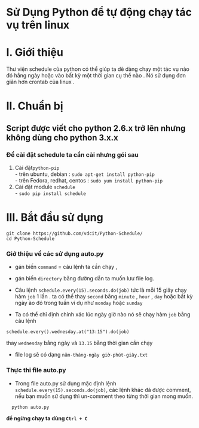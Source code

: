 Sử Dụng Python để tự động chạy tác vụ trên linux
================================================

# I. Giới thiệu 
  Thư viện schedule của python có thể giúp ta dẽ dàng chạy một tác vụ nào đó hằng ngày hoặc vào bất kỳ một thời gian cụ thể nào . Nó sử dụng đơn giản hơn crontab của linux .

# II. Chuẩn bị 
## Script được viết cho python 2.6.x trở lên nhưng không dùng cho python 3.x.x ##
### Để cài đặt schedule ta cần cài nhưng gói sau ###
  1. Cài đặt`python-pip` <br>
    - trên ubuntu, debian : `sudo apt-get install python-pip` <br>
    - trên Fedora, redhat, centos : `sudo yum install python-pip` <br>
  2. Cài đặt module `schedule` <br>
    - `sudo pip install schedule` <br>

# III. Bắt đầu sử dụng
  ```
  git clone https://github.com/vdcit/Python-Schedule/
  cd Python-Schedule 
  ```


### Giớ thiệu về các sử dụng auto.py

 - gán biến `command` = câu lệnh ta cần chạy ,
 
 - gán biến `directory` bằng đường dẫn ta muốn lưư file log.

 - Câu lệnh `schedule.every(15).seconds.do(job)` tức là mỗi 15 giây chạy hàm `job` 1 lần . ta có thể thay `second` bằng `minute` , `hour` , `day` hoặc bất kỳ ngày ào đó trong tuần ví dụ như `monday` hoặc `sunday`
 - Ta có thể chỉ định chính xác lúc ngày giờ nào nó sẽ chạy hàm `job` bằng câu lệnh 
```
schedule.every().wednesday.at("13:15").do(job)
```
thay `wednesday` bằng ngày và `13.15` bằng thời gian cần chạy
 - file log sẽ có dạng `năm-tháng-ngày giờ-phút-giây.txt`<br>

### Thực thi file auto.py

- Trong file auto.py sử dụng mặc định lệnh `schedule.every(15).seconds.do(job)`, các lệnh khác đã được comment, nếu bạn muốn sử dụng thì un-comment theo từng thời gian mong muốn.

```
  python auto.py
```
>>>>>>>>>>>>>>>>>>>>>>>>>>>>>>>>>>>>
**để ngừng chạy ta dùng `Ctrl + C`**

